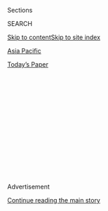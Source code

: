 <div id="app">

<div>

<div>

<div>

<div class="NYTAppHideMasthead css-1q2w90k e1suatyy0">

<div class="section css-ui9rw0 e1suatyy2">

<div class="css-eph4ug er09x8g0">

<div class="css-6n7j50">

</div>

<span class="css-1dv1kvn">Sections</span>

<div class="css-10488qs">

<span class="css-1dv1kvn">SEARCH</span>

</div>

[Skip to content](#site-content)[Skip to site index](#site-index)

</div>

<div id="masthead-section-label" class="css-1wr3we4 eaxe0e00">

[Asia
Pacific](https://www.nytimes.com/section/world/asia)

</div>

<div class="css-10698na e1huz5gh0">

</div>

</div>

<div id="masthead-bar-one" class="section hasLinks css-15hmgas e1csuq9d3">

<div class="css-uqyvli e1csuq9d0">

</div>

<div class="css-1uqjmks e1csuq9d1">

</div>

<div class="css-9e9ivx">

[](https://myaccount.nytimes.com/auth/login?response_type=cookie&client_id=vi)

</div>

<div class="css-1bvtpon e1csuq9d2">

[Today’s
Paper](https://www.nytimes.com/section/todayspaper)

</div>

</div>

</div>

</div>

<div data-aria-hidden="false">

<div id="site-content" data-role="main">

<div>

<div class="css-1aor85t" style="opacity:0.000000001;z-index:-1;visibility:hidden">

<div class="css-1hqnpie">

<div class="css-epjblv">

<span class="css-17xtcya">[Asia
Pacific](/section/world/asia)</span><span class="css-x15j1o">|</span><span class="css-fwqvlz">How
Delhi’s Police Turned Against
Muslims</span>

</div>

<div class="css-k008qs">

<div class="css-1iwv8en">

<span class="css-18z7m18"></span>

<div>

</div>

</div>

<span class="css-1n6z4y">https://nyti.ms/2IFoxXY</span>

<div class="css-1705lsu">

<div class="css-4xjgmj">

<div class="css-4skfbu" data-role="toolbar" data-aria-label="Social Media Share buttons, Save button, and Comments Panel with current comment count" data-testid="share-tools">

  - 
  - 
  - 
  - 
    
    <div class="css-6n7j50">
    
    </div>

  - 
  - 

</div>

</div>

</div>

</div>

</div>

</div>

<div id="NYT_TOP_BANNER_REGION" class="css-13pd83m">

</div>

<div id="top-wrapper" class="css-1sy8kpn">

<div id="top-slug" class="css-l9onyx">

Advertisement

</div>

[Continue reading the main
story](#after-top)

<div class="ad top-wrapper" style="text-align:center;height:100%;display:block;min-height:250px">

<div id="top" class="place-ad" data-position="top" data-size-key="top">

</div>

</div>

<div id="after-top">

</div>

</div>

<div>

<div id="sponsor-wrapper" class="css-1hyfx7x">

<div id="sponsor-slug" class="css-19vbshk">

Supported by

</div>

[Continue reading the main
story](#after-sponsor)

<div id="sponsor" class="ad sponsor-wrapper" style="text-align:center;height:100%;display:block">

</div>

<div id="after-sponsor">

</div>

</div>

<div class="css-186x18t">

</div>

<div class="css-1vkm6nb ehdk2mb0">

# How Delhi’s Police Turned Against Muslims

</div>

More evidence has emerged that the Indian police took part in violence
against Muslims or stood aside during fighting in the capital last
month.

<div class="css-79elbk" data-testid="photoviewer-wrapper">

<div class="css-z3e15g" data-testid="photoviewer-wrapper-hidden">

</div>

<div class="css-1a48zt4 ehw59r15" data-testid="photoviewer-children">

![<span class="css-16f3y1r e13ogyst0" data-aria-hidden="true">Kaushar
Ali, 49, who was beaten up by Delhi police officers on Feb. 24, was
visited by his relatives at a hospital earlier this
month.</span>](https://static01.nyt.com/images/2020/03/09/world/09india-police-sub1/merlin_170232576_4457d28f-c3f8-4f80-91ba-a8455ed199e0-articleLarge.jpg?quality=75&auto=webp&disable=upscale)

</div>

</div>

<div class="css-18e8msd">

<div class="css-vp77d3 epjyd6m0">

<div class="css-1baulvz">

By [<span class="css-1baulvz" itemprop="name">Jeffrey
Gettleman</span>](https://www.nytimes.com/by/jeffrey-gettleman),
[<span class="css-1baulvz" itemprop="name">Sameer
Yasir</span>](https://www.nytimes.com/by/sameer-yasir),
[<span class="css-1baulvz" itemprop="name">Suhasini
Raj</span>](https://www.nytimes.com/by/suhasini-raj) and
[<span class="css-1baulvz last-byline" itemprop="name">Hari
Kumar</span>](https://www.nytimes.com/by/hari-kumar)

Photographs by
<span class="css-1baulvz last-byline" itemprop="name">Atul Loke</span>

</div>

</div>

  - 
    
    <div class="css-ld3wwf e16638kd2">
    
    March 12,
    2020
    
    </div>

  - 
    
    <div class="css-4xjgmj">
    
    <div class="css-d8bdto" data-role="toolbar" data-aria-label="Social Media Share buttons, Save button, and Comments Panel with current comment count" data-testid="share-tools">
    
      - 
      - 
      - 
      - 
        
        <div class="css-6n7j50">
        
        </div>
    
      - 
      - 
    
    </div>
    
    </div>

</div>

</div>

<div class="section meteredContent css-1r7ky0e" name="articleBody" itemprop="articleBody">

<div class="css-1fanzo5 StoryBodyCompanionColumn">

<div class="css-53u6y8">

NEW DELHI — Kaushar Ali, a house painter, was trying to get home when he
ran into a battle.

Hindu and Muslim mobs were hurling rocks at each other, blocking a
street he needed to cross to get to his children. Mr. Ali, who is
Muslim, said that he turned to some police officers for help. That was
his mistake.

The officers threw him onto the ground, he said, and cracked him on the
head. They started beating him and several other Muslims. As the men lay
bleeding, begging for mercy — one of them died two days later from
internal injuries — the officers laughed, jabbed them with their sticks
and made them sing the national anthem. That abuse, on Feb. 24, was
[captured on
video](https://www.altnews.in/video-verification-delhi-cops-beating-injured-men-forcing-them-to-sing-national-anthem/).

“The police were toying with us,” Mr. Ali said. He recalled them saying,
“Even if we kill you, nothing will happen to us.”

So far, they have been right.

India has suffered its worst sectarian bloodshed in years, in what many
here see as the inevitable result of [Hindu
extremism](https://www.nytimes.com/2020/03/01/world/asia/india-modi-hindus.html)
that has flourished under the government of Prime Minister Narendra
Modi. His party has embraced a militant brand of Hindu nationalism and
its leaders have openly vilified Indian Muslims. In recent months Mr.
Modi has presided over a raft of policies widely seen as anti-Muslim,
such as erasing the statehood of what had been India’s only
Muslim-majority state, Jammu and Kashmir.

</div>

</div>

<div class="css-1fanzo5 StoryBodyCompanionColumn">

<div class="css-53u6y8">

Now, more evidence is emerging that the Delhi police, who are under the
direct command of Mr. Modi’s government and have very few Muslim
officers, concertedly moved against Muslims and at times actively helped
the Hindu mobs that rampaged in New Delhi in late February, burning down
Muslim homes and targeting Muslim families.

  - [Several videos showed police officers beating and throwing rocks at
    Muslim
    protesters](https://scroll.in/video/955020/the-police-told-us-to-throw-stones-bbc-meets-delhi-residents-who-took-part-in-communal-violence)
    and waving on Hindu mobs to join them.

<!-- end list -->

  - A police commander said that as the violence erupted — at that point
    mostly by Hindu mobs — officers in the affected areas were ordered
    to deposit their guns at the station houses. Several officers during
    the violence were later overheard by New York Times journalists
    yelling to one another that they had only sticks and that they
    needed guns to confront the growing mobs. Some researchers accuse
    the police force of deliberately putting too few officers on the
    streets, with inadequate firepower, as the violence morphed from
    clashes between rival protesters into targeted killings of Muslims.

<!-- end list -->

  - Two thirds of the more than 50 people who were killed and have been
    identified were Muslim. Human rights activists are calling it an
    organized massacre.

  - Though India’s population is 14 percent Muslim and New Delhi’s is 13
    percent, the total Muslim representation on the Delhi police force
    is less than 2 percent.

</div>

</div>

<div class="css-79elbk" data-testid="photoviewer-wrapper">

<div class="css-z3e15g" data-testid="photoviewer-wrapper-hidden">

</div>

<div class="css-1a48zt4 ehw59r15" data-testid="photoviewer-children">

![<span class="css-16f3y1r e13ogyst0" data-aria-hidden="true">Lawyers
marched for peace in Delhi on
Friday. </span>](https://static01.nyt.com/images/2020/03/09/world/09india-police-2sub/merlin_170104365_120bfef2-f0c9-4d5e-9d44-2cc1973cffff-articleLarge.jpg?quality=75&auto=webp&disable=upscale)

</div>

</div>

<div class="css-1fanzo5 StoryBodyCompanionColumn">

<div class="css-53u6y8">

India’s policing culture has long been brutal, biased, anti-minority and
almost colonial in character, a holdover from the days of British rule
when the police had no illusions of serving the public but were used to
suppress a restive population.

But what seems to be different now, observers contend, is how profoundly
India’s law enforcement machinery has been politicized by the Bharatiya
Janata Party, Prime Minister Narendra Modi’s Hindu-nationalist governing
bloc.

Police officials, especially in states controlled by Mr. Modi’s party,
have been highly selective in their targets, like [a Muslim school
principal in Karnataka who was jailed for more than two weeks on
sedition
charges](https://scroll.in/article/951915/karnatakas-sedition-case-against-parent-and-teacher-for-a-school-play-is-absurd-and-illegal)
after her students performed a play about a new immigration law that
police officials said was critical of Mr. Modi.

Some judges have also seemed to be caught up — or pushed out — by a
Hindu-nationalist wave.

A [Delhi judge who expressed
disbelief](https://www.nytimes.com/2020/02/26/world/asia/india-hindu-muslim-violence-modi.html)
that the police had yet to investigate members of Mr. Modi’s party who
have been [widely accused of
instigating](https://www.nytimes.com/2020/02/26/world/asia/delhi-riots-kapil-mishra.html)
the recent violence in Delhi was taken off the case and transferred to
another state. And at the same time that the Supreme Court has made a
string of rulings in the government’s favor, one of the judges, Arun
Mishra, publicly praised [Mr. Modi as a “visionary
genius.”](https://in.video.search.yahoo.com/yhs/search?fr=yhs-trp-001&hsimp=yhs-001&hspart=trp&p=video+of+justice+arun+mishra+parising+narendra+modi#id=51&vid=86959a2615bb2d949c65c611e8811221&action=click)

</div>

</div>

<div class="css-1fanzo5 StoryBodyCompanionColumn">

<div class="css-53u6y8">

All of this is emboldening Hindu extremists on the street.

The religiously mixed and extremely crowded neighborhoods in
northeastern Delhi that were on fire in late February have cooled. But
some Hindu politicians continue to lead so-called peace marches,
trotting out casualties of the violence with their heads wrapped in
white medical tape, trying to upend the narrative and make Hindus seem
like the victims, which is stoking more anti-Muslim hatred.

Some Muslims are leaving their neighborhoods, having lost all faith in
the police. More than 1,000 have piled into a camp for internally
displaced people that is rising on Delhi’s
outskirts.

</div>

</div>

<div class="css-79elbk" data-testid="photoviewer-wrapper">

<div class="css-z3e15g" data-testid="photoviewer-wrapper-hidden">

</div>

<div class="css-1a48zt4 ehw59r15" data-testid="photoviewer-children">

<div class="css-1xdhyk6 erfvjey0">

<span class="css-1ly73wi e1tej78p0">Image</span>

<div class="css-zjzyr8">

<div data-testid="lazyimage-container" style="height:257.77777777777777px">

</div>

</div>

</div>

<span class="css-16f3y1r e13ogyst0" data-aria-hidden="true">A relief
camp in New Mustafabad in northeastern Delhi, on Thursday.</span>

</div>

</div>

<div class="css-1fanzo5 StoryBodyCompanionColumn">

<div class="css-53u6y8">

Muslim leaders see the violence as a state-sanctioned campaign to teach
them a lesson. After years of staying quiet as [Hindu lynch mobs killed
Muslims with
impunity](https://www.hrw.org/report/2019/02/18/violent-cow-protection-india/vigilante-groups-attack-minorities)
and Mr. Modi’s government chipped away at their political power, India’s
Muslim population awoke in December and poured into the streets, [along
with many other
Indians](https://www.nytimes.com/2020/01/17/world/asia/india-protests-aishe-ghosh.html),
to protest the new immigration law, which favors migrants belonging to
every major religion in South Asia — [except for
Muslims.](https://www.nytimes.com/2019/12/09/world/asia/india-muslims-citizenship-narendra-modi.html)

Mr. Modi’s government, Muslim leaders say, is now trying to drive the
whole community back into silence.

“There’s a method to this madness,” said Umar Khalid, a Muslim activist.
“The government wants to bring the entire Muslim community to their
knees, to beg for their lives and beg for their livelihoods.”

“You can read it in their books," he said, referring to foundational
texts by Hindu nationalists. “They believe India’s Muslims should live
in perpetual fear.”

</div>

</div>

<div class="css-1fanzo5 StoryBodyCompanionColumn">

<div class="css-53u6y8">

Mr. Modi has said little since the bloodshed erupted, except for a [few
anodyne
tweets](https://twitter.com/narendramodi/status/1232581653916155912?lang=en)
urging peace. Delhi police officials deny an anti-Muslim bias and said
they “acted swiftly to control law and order,” which both Muslims and
Hindus in those neighborhoods have said was not true. The police
responded “without favoring any person on religious lines or otherwise,”
according to a written reply to questions, provided by M.S. Randhawa, a
police spokesman.

Police officials said that Mr. Ali and the other Muslim men were hurt by
protesters and rescued by the police — though videos clearly show them
being hit by police officers. Police officials also pointed out that one
officer was killed and more than 80 injured; [videos show a huge crowd
of Muslim protesters attacking outnumbered
officers](https://www.facebook.com/520830984697574/posts/2861380863975896/?vh=e&d=n).

The violence in New Delhi fits a pattern, experts say, of chaos being
allowed to rage for a few days — with minorities being killed — before
the government brings it under
control.

</div>

</div>

<div class="css-79elbk" data-testid="photoviewer-wrapper">

<div class="css-z3e15g" data-testid="photoviewer-wrapper-hidden">

</div>

<div class="css-1a48zt4 ehw59r15" data-testid="photoviewer-children">

<div class="css-1xdhyk6 erfvjey0">

<span class="css-1ly73wi e1tej78p0">Image</span>

<div class="css-zjzyr8">

<div data-testid="lazyimage-container" style="height:257.1333333333334px">

</div>

</div>

</div>

<span class="css-16f3y1r e13ogyst0" data-aria-hidden="true">Police
patrolling in Mustafabad on Feb. 28.</span>

</div>

</div>

<div class="css-1fanzo5 StoryBodyCompanionColumn">

<div class="css-53u6y8">

In 1984, under the Congress party, which often bills itself as
representing the interests of minorities, the police in New Delhi stood
back for several days as mobs massacred 3,000 Sikhs.

In 1993, again under a Congress government, riots swept Mumbai and
hundreds of Muslims were killed.

In 2002 in Gujarat, when Mr. Modi was the state’s chief minister, [Hindu
mobs massacred hundreds of
Muslims](https://www.nytimes.com/2002/07/27/world/religious-riots-loom-over-indian-politics.html).
Mr. Modi was accused of complicity, though he was cleared by a court.

Several retired Indian police commanders said that the rule in quelling
communal violence was to deploy maximum force and make many arrests,
neither of which happened in Delhi.

</div>

</div>

<div class="css-1fanzo5 StoryBodyCompanionColumn">

<div class="css-53u6y8">

Ajai Raj Sharma, a former commissioner, called the performance
“unexplainable.” “It can’t be forgiven,” he said.

When the violence started on Feb. 23 — as Hindu men gathered to forcibly
eject a peaceful Muslim protest near their neighborhood — much of it
became two-sided. By day’s end, both Muslims and Hindus had been
attacked, and dozens had been shot, apparently with small-bore homemade
guns.

But by Feb. 25 the direction had changed. Hindu mobs fanned out and
targeted Muslim families. Violence crackled in the air.

Police officers watched as mobs of Hindus, their foreheads marked by
saffron stripes, prowled the streets with baseball bats and rusty bars,
looking for Muslims to kill. The sky was filled with smoke. Muslim
homes, shops and mosques were burned down.

When a reporter for The New York Times tried to speak to residents
standing near police officers that day, a mob of men with darting eyes
surrounded him and ripped the notebook out of his hands. When the
reporter asked police officers for help, one said: “I can’t. These young
men are very volatile.”

The home ministry, which controls Delhi’s police force and is led by
Amit Shah, one of the most combative Hindu nationalists in the B.J.P.,
has come under heavy criticism for the policing failures. Delhi police
officials denied being instructed by the central government to go easy
on the troublemakers. The home ministry did not respond to repeated
requests for comment.

On Thursday, [during a debate in
parliament](https://twitter.com/bjp4india/status/1238089841469874178?s=21),
Mr. Shah vowed to bring the culprits to justice, “regardless of their
caste, religion or political affiliations.’’ He has defended the police
and called the violence a conspiracy, saying investigators found links
to the Islamic State. Many observers question how much, if at all, the
Islamic State had anything to do with what unfolded.

</div>

</div>

<div class="css-1fanzo5 StoryBodyCompanionColumn">

<div class="css-53u6y8">

And then there’s the composition of the police. The Delhi force,
numbering around 80,000, has fewer than 2,000 Muslim officers and just a
handful of Muslim commanders, according to an [analysis done
in 2017](https://indianexpress.com/article/opinion/columns/muslims-in-delhi-police-jobs-delhi-police-recruitment-crime-in-delhi-national-crime-records-bureau-4936111/lite/)
by the Commonwealth Human Rights Initiative. Delhi police officials did
not deny this, and Muslim leaders said that police behavior was biased
across India.

“Indian police are extremely colonial and caste-ist,” said Shahid
Siddiqui, a former member of Parliament. Police behavior, he said, is
always “more violent and aggressive toward the weak.”

India’s population is about 80 percent Hindu, and gangs of Hindus
threatened Muslims in several Delhi neighborhoods to leave before the
Hindu holiday Holi that was celebrated this week.

One Muslim woman, who goes by the name Baby, opened her door a few days
ago to find 50 men outside with a notebook in their hands, listing the
addresses of Muslims. She packed up. She may be leaving soon.

“O, Allah, why didn’t you make me a Hindu?” she said, her voice
quavering. “Is it my fault that I was born a
Muslim?”

</div>

</div>

<div class="css-79elbk" data-testid="photoviewer-wrapper">

<div class="css-z3e15g" data-testid="photoviewer-wrapper-hidden">

</div>

<div class="css-1a48zt4 ehw59r15" data-testid="photoviewer-children">

<div class="css-1xdhyk6 erfvjey0">

<span class="css-1ly73wi e1tej78p0">Image</span>

<div class="css-zjzyr8">

<div data-testid="lazyimage-container" style="height:257.77777777777777px">

</div>

</div>

</div>

<span class="css-16f3y1r e13ogyst0" data-aria-hidden="true">Friday
prayer at a mosque in Mustafabad on Feb. 28. </span>

</div>

</div>

<div class="css-1fanzo5 StoryBodyCompanionColumn">

<div class="css-53u6y8">

Shalini Venugopal contributed reporting.

</div>

</div>

</div>

<div>

</div>

<div>

</div>

<div>

</div>

<div>

<div id="bottom-wrapper" class="css-1ede5it">

<div id="bottom-slug" class="css-l9onyx">

Advertisement

</div>

[Continue reading the main
story](#after-bottom)

<div id="bottom" class="ad bottom-wrapper" style="text-align:center;height:100%;display:block;min-height:90px">

</div>

<div id="after-bottom">

</div>

</div>

</div>

</div>

</div>

## Site Index

<div>

</div>

## Site Information Navigation

  - [© <span>2020</span> <span>The New York Times
    Company</span>](https://help.nytimes.com/hc/en-us/articles/115014792127-Copyright-notice)

<!-- end list -->

  - [NYTCo](https://www.nytco.com/)
  - [Contact
    Us](https://help.nytimes.com/hc/en-us/articles/115015385887-Contact-Us)
  - [Work with us](https://www.nytco.com/careers/)
  - [Advertise](https://nytmediakit.com/)
  - [T Brand Studio](http://www.tbrandstudio.com/)
  - [Your Ad
    Choices](https://www.nytimes.com/privacy/cookie-policy#how-do-i-manage-trackers)
  - [Privacy](https://www.nytimes.com/privacy)
  - [Terms of
    Service](https://help.nytimes.com/hc/en-us/articles/115014893428-Terms-of-service)
  - [Terms of
    Sale](https://help.nytimes.com/hc/en-us/articles/115014893968-Terms-of-sale)
  - [Site
    Map](https://spiderbites.nytimes.com)
  - [Help](https://help.nytimes.com/hc/en-us)
  - [Subscriptions](https://www.nytimes.com/subscription?campaignId=37WXW)

</div>

</div>

</div>

</div>
